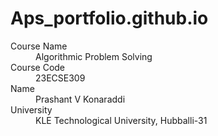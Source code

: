 # Aps_portfolio.github.io

<dl>
<dt>Course Name</dt>
<dd>Algorithmic Problem Solving</dd>
<dt>Course Code</dt>
<dd>23ECSE309</dd>
<dt>Name</dt>
<dd>Prashant V Konaraddi</dd>
<dt>University</dt>
<dd>KLE Technological University, Hubballi-31</dd>
</dl>

